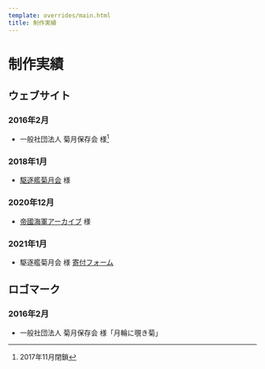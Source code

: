 ```yaml
---
template: overrides/main.html
title: 制作実績
---
```

# 制作実績

## ウェブサイト
### 2016年2月
- 一般社団法人 菊月保存会 様[^1]

[^1]: 2017年11月閉鎖

### 2018年1月
- [駆逐艦菊月会](https://www.kikuzukikai.org) 様

### 2020年12月
- [帝國海軍アーカイブ](https://www.ijnarchive.org) 様

### 2021年1月
- 駆逐艦菊月会 様 [寄付フォーム](https://donate.kikuzukikai.org)

## ロゴマーク
### 2016年2月
- 一般社団法人 菊月保存会 様「月輪に覗き菊」
